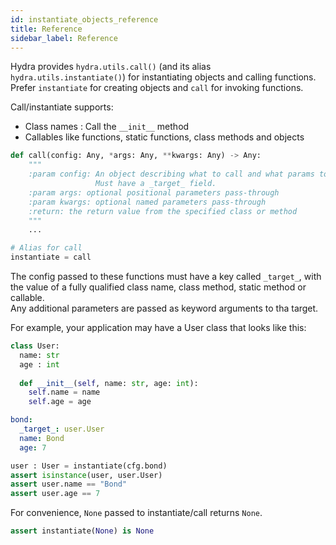 ```yaml
---
id: instantiate_objects_reference
title: Reference
sidebar_label: Reference
---
```


Hydra provides `hydra.utils.call()` (and its alias `hydra.utils.instantiate()`) for instantiating objects and calling functions. Prefer `instantiate` for creating objects and `call` for invoking functions.

Call/instantiate supports:
- Class names : Call the `__init__` method
- Callables like functions, static functions, class methods and objects

```python
def call(config: Any, *args: Any, **kwargs: Any) -> Any:
    """
    :param config: An object describing what to call and what params to use.
                   Must have a _target_ field.
    :param args: optional positional parameters pass-through
    :param kwargs: optional named parameters pass-through
    :return: the return value from the specified class or method
    """
    ...

# Alias for call
instantiate = call
```

The config passed to these functions must have a key called `_target_`, with the value of a fully qualified class name, class method, static method or callable.   
Any additional parameters are passed as keyword arguments to tha target.

For example, your application may have a User class that looks like this:
```python title="user.py"
class User:
  name: str
  age : int
  
  def __init__(self, name: str, age: int):
    self.name = name
    self.age = age
```

<div className="row">

<div className="col col--6">

```yaml title="Config"
bond:
  _target_: user.User
  name: Bond
  age: 7
```


</div>

<div className="col col--6">

```python title="Instantiation"
user : User = instantiate(cfg.bond)
assert isinstance(user, user.User)
assert user.name == "Bond"
assert user.age == 7
```

</div>
</div>


For convenience, `None` passed to instantiate/call returns `None`.
```python
assert instantiate(None) is None
```
